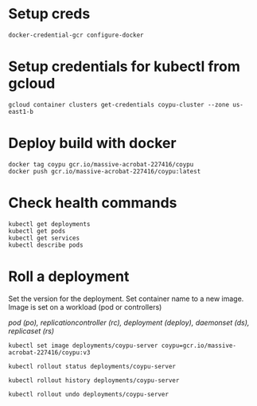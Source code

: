 
# Setup creds

```
docker-credential-gcr configure-docker
```

# Setup credentials for kubectl from gcloud
```
gcloud container clusters get-credentials coypu-cluster --zone us-east1-b
```

# Deploy build with docker
```
docker tag coypu gcr.io/massive-acrobat-227416/coypu
docker push gcr.io/massive-acrobat-227416/coypu:latest
```


# Check health commands
```
kubectl get deployments
kubectl get pods
kubectl get services
kubectl describe pods
```


# Roll a deployment

Set the version for the deployment. Set container name to a new image. Image is set on a workload (pod or controllers)

_pod (po), replicationcontroller (rc), deployment (deploy), daemonset (ds), replicaset (rs)_


```
kubectl set image deployments/coypu-server coypu=gcr.io/massive-acrobat-227416/coypu:v3
```

```
kubectl rollout status deployments/coypu-server
```

```
kubectl rollout history deployments/coypu-server
```

```
kubectl rollout undo deployments/coypu-server
```

